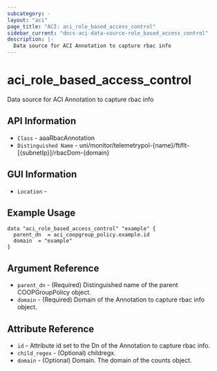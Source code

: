 ```yaml
---
subcategory: -
layout: "aci"
page_title: "ACI: aci_role_based_access_control"
sidebar_current: "docs-aci-data-source-role_based_access_control"
description: |-
  Data source for ACI Annotation to capture rbac info
---
```


# aci_role_based_access_control #

Data source for ACI Annotation to capture rbac info


## API Information ##

* `Class` - aaaRbacAnnotation
* `Distinguished Name` - uni/monitor/telemetrypol-{name}/ftiflt-[{subnetIp}]/rbacDom-{domain}

## GUI Information ##

* `Location` - 


## Example Usage ##

```hcl
data "aci_role_based_access_control" "example" {
  parent_dn  = aci_coopgroup_policy.example.id
  domain  = "example"
}
```

## Argument Reference ##

* `parent_dn` - (Required) Distinguished name of the parent COOPGroupPolicy object.
* `domain` - (Required) Domain of the Annotation to capture rbac info object.

## Attribute Reference ##
* `id` - Attribute id set to the Dn of the Annotation to capture rbac info.
* `child_regex` - (Optional) childregx. 
* `domain` - (Optional) Domain. The domain of the counts object.
